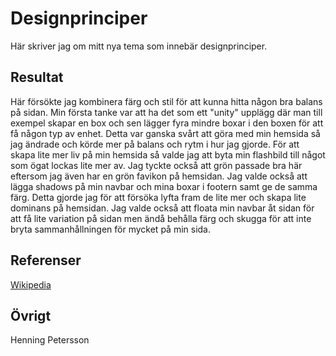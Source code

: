 Designprinciper
=======================

Här skriver jag om mitt nya tema som innebär designprinciper.

Resultat
-----------------------

Här försökte jag kombinera färg och stil för att kunna hitta någon bra balans på sidan. Min första tanke var att ha det som ett "unity" upplägg där man till exempel skapar en box och sen lägger fyra mindre boxar i den boxen för att få någon typ av enhet. Detta var ganska svårt att göra med min hemsida så jag ändrade och körde mer på balans och rytm i hur jag gjorde. För att skapa lite mer liv på min hemsida så valde jag att byta min flashbild till något som ögat lockas lite mer av. Jag tyckte också att grön passade bra här eftersom jag även har en grön favikon på hemsidan. Jag valde också att lägga shadows på min navbar och mina boxar i footern samt ge de samma färg. Detta gjorde jag för att försöka lyfta fram de lite mer och skapa lite dominans på hemsidan. Jag valde också att floata min navbar åt sidan för att få lite variation på sidan men ändå behålla färg och skugga för att inte bryta sammanhållningen för mycket på min sida.

Referenser
-----------------------

[Wikipedia](https://en.wikipedia.org/wiki/Visual_design_elements_and_principles)

Övrigt
-----------------------

Henning Petersson
